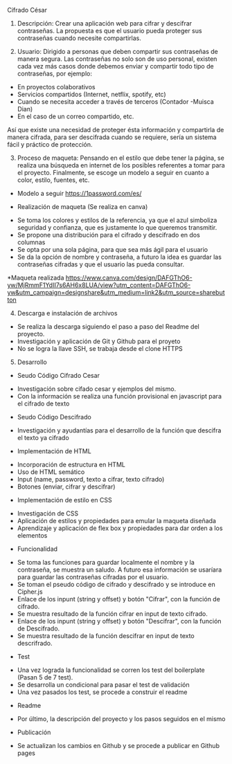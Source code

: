 Cifrado César

1. Descripción: 
Crear una aplicación web para cifrar y descifrar contraseñas. La propuesta es que el usuario pueda proteger sus contraseñas cuando necesite compartirlas.

2. Usuario:
Dirigido a personas que deben compartir sus contraseñas de manera segura. Las contraseñas no solo son de uso personal, existen cada vez más casos donde debemos enviar y compartir todo tipo de contraseñas, por ejemplo:

- En proyectos colaborativos 
- Servicios compartidos (Internet, netflix, spotify, etc)
- Cuando se necesita acceder a través de terceros (Contador -Muisca Dian)
- En el caso de un correo compartido, etc.

Así que existe una necesidad de proteger ésta información y compartirla de manera cifrada, para ser descifrada cuando se requiere, sería un sistema fácil y práctico de protección.

3. Proceso de maqueta:
Pensando en el estilo que debe tener la página, se realiza una búsqueda en internet de los posibles referentes a tomar para el proyecto. Finalmente, se escoge un modelo a seguir en cuanto a color, estilo, fuentes, etc.

* Modelo a seguir
https://1password.com/es/

* Realización de maqueta (Se realiza en canva)
- Se toma los colores y estilos de la referencia, ya que el azul simboliza seguridad y   confianza, que es justamente lo que queremos transmitir. 
- Se propone una distribución para el cifrado y descifrado en dos columnas
- Se opta por una sola página, para que sea más ágil para el usuario
- Se da la opción de nombre y contraseña, a futuro la idea es guardar las contraseñas cifradas y que el usuario las pueda consultar.

*Maqueta realizada
https://www.canva.com/design/DAFGThO6-yw/MjRmmF1YdII7s6AH6x8LUA/view?utm_content=DAFGThO6-yw&utm_campaign=designshare&utm_medium=link2&utm_source=sharebutton


4. Descarga e instalación de archivos
- Se realiza la descarga siguiendo el paso a paso del Readme del proyecto.
- Investigación y aplicación de Git y Github para el proyeto
- No se logra la llave SSH, se trabaja desde el clone HTTPS

5. Desarrollo

* Seudo Código Cifrado Cesar
- Investigación sobre cifado cesar y ejemplos del mismo. 
- Con la información se realiza una función provisional en javascript para el cifrado de texto

* Seudo Código Descifrado
- Investigación y ayudantías para el desarrollo de la función que descifra el texto ya cifrado

* Implementación de HTML
- Incorporación de estructura en HTML
- Uso de HTML semático
- Input (name, password, texto a cifrar, texto cifrado)
- Botones (enviar, cifrar y descifrar)

* Implementación de estilo en CSS
- Investigación de CSS 
- Aplicación de estilos y propiedades para emular la maqueta diseñada
- Aprendizaje y aplicación de flex box y propiedades para dar orden a los elementos

* Funcionalidad
- Se toma las funciones para guardar localmente el nombre y la contraseña, se muestra un saludo. A futuro esa información se usaríara para guardar las contraseñas cifradas por el usuario.
- Se toman el pseudo código de cifrado y descifrado y se introduce en Cipher.js
- Enlace de los inpunt (string y offset) y botón "Cifrar", con la función de cifrado.
- Se muestra resultado de la función cifrar en input de texto cifrado.
- Enlace de los inpunt (string y offset) y botón "Descifrar", con la función de Descifrado.
- Se muestra resultado de la función descifrar en input de texto descrifrado.

* Test
- Una vez lograda la funcionalidad se corren los test del boilerplate (Pasan 5 de 7 test).
- Se desarrolla un condicional para pasar el test de validación
- Una vez pasados los test, se procede a construir el readme

* Readme
- Por último, la descripción del proyecto y los pasos seguidos en el mismo

* Publicación 
- Se actualizan los cambios en Github y se procede a publicar en Github pages

